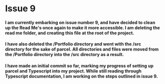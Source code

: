 # Issue 9

#### I am currently embarking on issue number 9, and have decided to clean up the Read Me's once again to make it more accessible. I am deleting the read me folder, and creating this file at the root of the project. 

#### I have also deleted the /Portfolio directory and went with the /src directory for the sake of parcel. All directories and files were moved from the /Portfolio directory into the /src directory as a result.

#### I have made an initial commit so far, marking my progress of setting up parcel and Typescript into my project. While still reading through Typescript documentation, I am working on the steps outlined in issue 9.